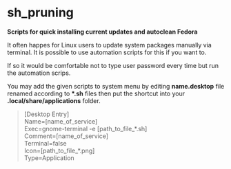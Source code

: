 # sh_pruning
<b>Scripts for quick installing current updates and autoclean Fedora</b>
<p>It often happes for Linux users to update system packages manually via terminal. It is possible to use automation scripts for this if you want to.</p>
<p>If so it would be comfortable not to type user password every time but run the automation scrips.</p>
<p>You may add the given scripts to system menu by editing <b>name.desktop</b> file renamed according to <b>*.sh</b> files then put the shortcut into your <b>.local/share/applications</b> folder.</p>

><p>[Desktop Entry]<br />
>Name=[name_of_service]<br />
>Exec=gnome-terminal -e [path_to_file_*.sh]<br />
>Comment=[name_of_service]<br />
>Terminal=false<br />
>Icon=[path_to_file_*.png]<br />
>Type=Application</p>
>

